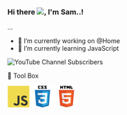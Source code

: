 ### Hi there <img src="https://raw.githubusercontent.com/MartinHeinz/MartinHeinz/master/wave.gif" width="30px">, I'm Sam..!

...

- 🔭 I’m currently working on @Home
- 🌱 I’m currently learning JavaScript

<img alt="YouTube Channel Subscribers" src="https://img.shields.io/youtube/channel/subscribers/UCMEAZUKrw_B23PypVM7MdlA?label=People%20Subscribed%20my%20channel">

🧰 Tool Box

<img src="https://github.com/devicons/devicon/blob/master/icons/javascript/javascript-original.svg" alt="JavaScript logo" width="50px" hight="50px" /> <img src="https://github.com/devicons/devicon/blob/master/icons/css3/css3-original-wordmark.svg" alt="CSS logo" width="50px" hight="50px" /> <img src="https://github.com/devicons/devicon/blob/master/icons/html5/html5-original-wordmark.svg" alt="HTML logo" width="50px" hight="50px" />




<!--
**sameera474/sameera474** is a ✨ _special_ ✨ repository because its `README.md` (this file) appears on your GitHub profile.

Here are some ideas to get you started:

- 🔭 I’m currently working on ...
- 🌱 I’m currently learning ...
- 👯 I’m looking to collaborate on ...
- 🤔 I’m looking for help with ...
- 💬 Ask me about ...
- 📫 How to reach me: ...
- 😄 Pronouns: ...
- ⚡ Fun fact: ...
-->
